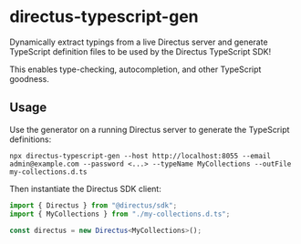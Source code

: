 # directus-typescript-gen

Dynamically extract typings from a live Directus server and generate TypeScript definition files to be used by the Directus TypeScript SDK!

This enables type-checking, autocompletion, and other TypeScript goodness.

## Usage

Use the generator on a running Directus server to generate the TypeScript definitions:

```
npx directus-typescript-gen --host http://localhost:8055 --email admin@example.com --password <...> --typeName MyCollections --outFile my-collections.d.ts
```

Then instantiate the Directus SDK client:

```ts
import { Directus } from "@directus/sdk";
import { MyCollections } from "./my-collections.d.ts";

const directus = new Directus<MyCollections>();
```
